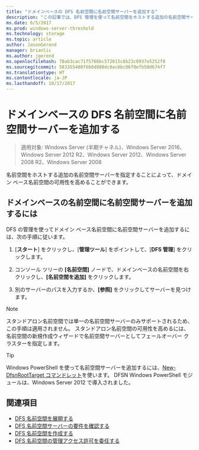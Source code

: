 ```yaml
---
title: "ドメインベースの DFS 名前空間に名前空間サーバーを追加する"
description: "この記事では、DFS 管理を使って名前空間をホストする追加の名前空間サーバーを指定する方法について説明します。"
ms.date: 6/5/2017
ms.prod: windows-server-threshold
ms.technology: storage
ms.topic: article
author: JasonGerend
manager: brianlic
ms.author: jgerend
ms.openlocfilehash: 70ab3cac71f5766bc572015c6b23c0937e5252f0
ms.sourcegitcommit: 583355400f6b0d880dc0ac6bc06f0efb50d674f7
ms.translationtype: HT
ms.contentlocale: ja-JP
ms.lasthandoff: 10/17/2017
---
```

# <a name="add-namespace-servers-to-a-domain-based-dfs-namespace"></a>ドメインベースの DFS 名前空間に名前空間サーバーを追加する

> 適用対象: Windows Server (半期チャネル)、Windows Server 2016、Windows Server 2012 R2、Windows Server 2012、Windows Server 2008 R2、Windows Server 2008

名前空間をホストする追加の名前空間サーバーを指定することによって、ドメイン ベース名前空間の可用性を高めることができます。

## <a name="to-add-a-namespace-server-to-a-domain-based-namespace"></a>ドメインベースの名前空間に名前空間サーバーを追加するには

DFS の管理を使ってドメイン ベース名前空間に名前空間サーバーを追加するには、次の手順に従います。

1.  [**スタート**] をクリックし、[**管理ツール**] をポイントして、[**DFS 管理**] をクリックします。

2.  コンソール ツリーの **[名前空間]** ノードで、ドメインベースの名前空間を右クリックし、**[名前空間を追加]** をクリックします。

3.  別のサーバーのパスを入力するか、**[参照]** をクリックしてサーバーを見つけます。

> [!NOTE]
> スタンドアロン名前空間では単一の名前空間サーバーのみサポートされるため、この手順は適用されません。 スタンドアロン名前空間の可用性を高めるには、名前空間の新規作成ウィザードで名前空間サーバーとしてフェールオーバー クラスターを指定します。


> [!TIP]
> Windows PowerShell を使って名前空間サーバーを追加するには、[New-DfsnRootTarget コマンドレット](https://docs.microsoft.com/powershell/module/dfsn/set-dfsnroottarget)を使います。 DFSN Windows PowerShell モジュールは、Windows Server 2012 で導入されました。

## <a name="see-also"></a>関連項目

-   [DFS 名前空間を展開する](deploying-dfs-namespaces.md)
-   [DFS 名前空間サーバーの要件を確認する](https://technet.microsoft.com/library/cc753448(v=ws.11).aspx)
-   [DFS 名前空間を作成する](create-a-dfs-namespace.md)
-   [DFS 名前空間の管理アクセス許可を委任する](delegate-management-permissions-for-dfs-namespaces.md)

